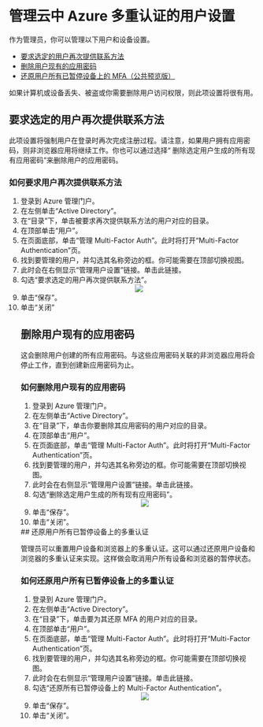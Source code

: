 <properties 
	pageTitle="Azure Multi-Factor Authentication 报告" 
	description="本文介绍如何更改用户设置，例如，强制用户再次完成验证过程。" 
	documentationCenter="" 
	services="multi-factor-authentication" 
	authors="billmath" 
	manager="swadhwa" 
	editor="curtand"/>

<tags 
	ms.service="multi-factor-authentication" 
	ms.date="07/02/2015" 
	wacn.date="09/15/2015"/>

# 管理云中 Azure 多重认证的用户设置

作为管理员，你可以管理以下用户和设备设置。

- [要求选定的用户再次提供联系方法](#require-selected-users-to-provide-contact-methods-again)
- [删除用户现有的应用密码](#delete-users-existing-app-passwords)
- [还原用户所有已暂停设备上的 MFA（公共预览版）](#restore-mfa-on-all-suspended-devices-for-a-user)

如果计算机或设备丢失、被盗或你需要删除用户访问权限，则此项设置将很有用。


## <a name="require-selected-users-to-provide-contact-methods-again"></a>要求选定的用户再次提供联系方法

此项设置将强制用户在登录时再次完成注册过程。请注意，如果用户拥有应用密码，则非浏览器应用将继续工作。你也可以通过选择“ 删除选定用户生成的所有现有应用密码”来删除用户的应用密码。

### 如何要求用户再次提供联系方法

<ol>
<li>登录到 Azure 管理门户。</li>
<li>在左侧单击“Active Directory”。</li>
<li>在“目录”下，单击被要求再次提供联系方法的用户对应的目录。</li>
<li>在顶部单击“用户”。</li>
<li>在页面底部，单击“管理 Multi-Factor Auth”。此时将打开“Multi-Factor Authentication”页。
<li>找到要管理的用户，并勾选其名称旁边的框。你可能需要在顶部切换视图。</li>
<li>此时会在右侧显示“管理用户设置”链接。单击此链接。</li>
<li>勾选“要求选定的用户再次提供联系方法”。</li>
<center> <image src="./media/multi-factor-authentication-manage-users-and-devices/reproofup.png" /></center>
<li>单击“保存”。</li>
<li>单击“关闭”</li>

## <a name="delete-users-existing-app-passwords"></a>删除用户现有的应用密码

这会删除用户创建的所有应用密码。与这些应用密码关联的非浏览器应用将会停止工作，直到创建新应用密码为止。

### 如何删除用户现有的应用密码

<ol>
<li>登录到 Azure 管理门户。</li>
<li>在左侧单击“Active Directory”。</li>
<li>在“目录”下，单击你要删除其应用密码的用户对应的目录。</li>
<li>在顶部单击“用户”。</li>
<li>在页面底部，单击“管理 Multi-Factor Auth”。此时将打开“Multi-Factor Authentication”页。
<li>找到要管理的用户，并勾选其名称旁边的框。你可能需要在顶部切换视图。</li>
<li>此时会在右侧显示“管理用户设置”链接。单击此链接。</li>
<li>勾选“删除选定用户生成的所有现有应用密码”。</li>
<center> <image src="./media/multi-factor-authentication-manage-users-and-devices/deleteapppasswords.png" /></center>
<li>单击“保存”。</li>
<li>单击“关闭”。</li>
</ol>
## <a name="restore-mfa-on-all-suspended-devices-for-a-user"></a>还原用户所有已暂停设备上的多重认证

管理员可以重置用户设备和浏览器上的多重认证。这可以通过还原用户设备和浏览器的多重认证来实现。这样做会取消用户所有设备和浏览器的暂停状态。

### 如何还原用户所有已暂停设备上的多重认证

<ol>
<li>登录到 Azure 管理门户。</li>
<li>在左侧单击“Active Directory”。</li>
<li>在“目录”下，单击要为其还原 MFA 的用户对应的目录。</li>
<li>在顶部单击“用户”。</li>
<li>在页面底部，单击“管理 Multi-Factor Auth”。此时将打开“Multi-Factor Authentication”页。
<li>找到要管理的用户，并勾选其名称旁边的框。你可能需要在顶部切换视图。</li>
<li>此时会在右侧显示“管理用户设置”链接。单击此链接。</li>
<li>勾选“还原所有已暂停设备上的 Multi-Factor Authentication”。</li>
<center> <image src="./media/multi-factor-authentication-manage-users-and-devices/rememberdevices.png" /></center>
<li>单击“保存”。</li>
<li>单击“关闭”。</li>
</ol>
<!---HONumber=69-->